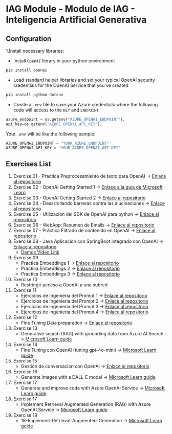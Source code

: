 # IAG Module - Modulo de IAG - Inteligencia Artificial Generativa
## Configuration
1.Install necessary libraries:
- Install `OpenAI` library in your python environment
```python
pip install openai
```
- Load standard helper libraries and set your typical OpenAI security credentials for the OpenAI Service that you've created
```python
pip install python-dotenv
```
- Create a `.env` file to save your Azure credentials where the following code will access to the `KEY` and `ENDPOINT`
```python
azure_endpoint = os.getenv("AZURE_OPENAI_ENDPOINT"), 
api_key=os.getenv("AZURE_OPENAI_API_KEY"), 
```

Your `.env` will be like the following sample:
```python
AZURE_OPENAI_ENDPOINT = "YOUR_AZURE_ENDPOINT" 
AZURE_OPENAI_API_KEY = "YOUR_AZURE_OPENAI_API_KEY"
```

## Exercises List
1. Exercise 01 - Practica Preprocesamiento de texto para OpenAI -> [Enlace al repositorio](https://github.com/tamasma/master-ia-tajamar/tree/main/preprocessing)
2. Exercise 02 - OpenAI Getting Started 1 -> [Enlace a la guía de Microsoft Learn](https://learn.microsoft.com/en-us/azure/ai-services/openai/chatgpt-quickstart?tabs=command-line%2Ckeyless%2Cjavascript-keyless%2Ctypescript-keyless%2Cpython-new&pivots=programming-language-python)
3. Exercise 03 - OpenAI Getting Started 2 -> [Enlace al repositorio](https://github.com/tamasma/master-ia-tajamar/blob/main/01_OpenAI_getting_started.ipynb)
4. Exercise 04 - Desarrollando barreras contra las alucinaciones -> [Enlace al repositorio](https://github.com/tamasma/master-ia-tajamar/blob/main/Developing_hallucination_guardrails.ipynb)
5. Exercise 05 - Utilización del SDK de OpenAI para python -> [Enlace al repositorio](https://github.com/tamasma/master-ia-tajamar/blob/main/quickstart.ipynb)
6. Exercise 06 - WebApp: Resumen de Emails -> [Enlace al repositorio](https://github.com/tamasma/master-ia-tajamar/blob/main/email_app.md)
7. Exercise 07 - Práctica Filtrado de contenido en OpenAI -> [Enlace al repositorio](https://github.com/tamasma/master-ia-tajamar/blob/main/chat.ipynb)
8. Exercise 08 - Java Aplicacion con SpringBoot integrado con OpenAI -> [Enlace al repositorio](https://github.com/tamasma/master-ia-tajamar/tree/main/Spring%20AI%20with%20Azure%20OpenAI%20Service)
    - [Demos Video Link](https://tajamar365-my.sharepoint.com/:f:/p/tsuenkit_lui/EiQUEAP_SxpDrmTd3cMPkjEBKVfm-jdNKsqmU6PO7tSWGQ?e=h54QYu)
9. Exercise 09 
    - Practica Embeddings 1 -> [Enlace al repositorio](https://github.com/tamasma/master-ia-tajamar/blob/main/basic_embeddings_example_restapi.ipynb)
    - Practica Embeddings 2 -> [Enlace al repositorio](https://github.com/tamasma/master-ia-tajamar/blob/main/embeddings.ipynb)
    - Practica Embeddings 3 -> [Enlace al repositorio](https://github.com/tamasma/master-ia-tajamar/blob/main/Embedding_long_inputs.ipynb)
10. Exercise 10
    - Restringir acceso a OpenAI a una subred
11. Exercise 11
    - Ejercicios de Ingenieria del Prompt 1 -> [Enlace al repositorio](https://github.com/tamasma/master-ia-tajamar/tree/main/Prompt-Engineering-Exercises)
    - Ejercicios de Ingenieria del Prompt 2 -> [Enlace al repositorio](https://github.com/tamasma/master-ia-tajamar/blob/main/05_OpenAI_parameters.ipynb)
    - Ejercicios de Ingenieria del Prompt 3 -> [Enlace al repositorio](https://github.com/tamasma/master-ia-tajamar/blob/main/06_best_practice-prompt-engineering.ipynb)
    - Ejercicios de Ingenieria del Prompt 4 -> [Enlace al repositorio](https://github.com/tamasma/master-ia-tajamar/blob/main/07_prompt_engineering.ipynb)
12. Exercise 12
    - Fine Tuning Data preparation -> [Enlace al repositorio](https://github.com/tamasma/master-ia-tajamar/tree/main/fine-tuned_qa-rag)
13. Exercise 13
    - Generative search (RAG) with grounding data from Azure AI Search -> [Microsoft Learn guide](https://learn.microsoft.com/en-us/azure/search/search-get-started-rag)
14. Exercise 14
    - Fine Tuning con OpenAI (tuning gpt-4o-mini) -> [Microsoft Learn guide](https://learn.microsoft.com/en-us/azure/ai-services/openai/tutorials/fine-tune?tabs=python-new%2Ccommand-line)
15. Exercise 15
    - Gestión de conversacion con OpenAI -> [Enlace al repositorio](https://github.com/tamasma/master-ia-tajamar/blob/main/chatGPT_managing_conversation.ipynb)
16. Exercise 16
    - Generate images with a DALL-E model -> [Microsoft Learn guide](https://microsoftlearning.github.io/mslearn-openai/Instructions/Exercises/05-generate-images.html)
17. Exercise 17
    - Generate and improve code with Azure OpenAI Service -> [Microsoft Learn guide](https://microsoftlearning.github.io/mslearn-openai/Instructions/Exercises/04-code-generation.html)
17. Exercise 17
    - Implement Retrieval Augmented Generation (RAG) with Azure OpenAI Service -> [Microsoft Learn guide](https://microsoftlearning.github.io/mslearn-openai/Instructions/Exercises/06-use-own-data.html)
18. Exercise 18
    - 18-Implement-Retrieval-Augmented-Generation -> [Microsoft Learn guide](https://microsoftlearning.github.io/mslearn-openai/Instructions/Exercises/06-use-own-data.html)

